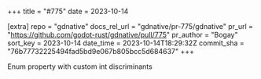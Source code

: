 +++
title = "#775"
date = 2023-10-14

[extra]
repo = "gdnative"
docs_rel_url = "gdnative/pr-775/gdnative"
pr_url = "https://github.com/godot-rust/gdnative/pull/775"
pr_author = "Bogay"
sort_key = 2023-10-14
date_time = 2023-10-14T18:29:32Z
commit_sha = "76b77732225494fad5bd9e067b805bcc5d684637"
+++

Enum property with custom int discriminants
